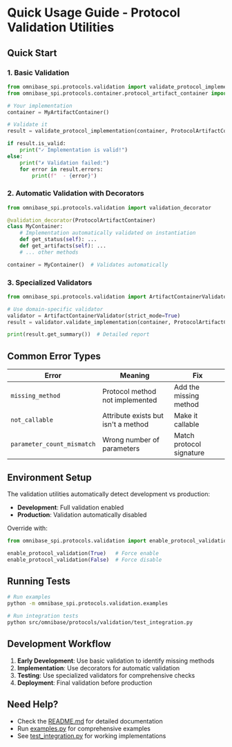 # Quick Usage Guide - Protocol Validation Utilities

## Quick Start

### 1. Basic Validation
```python
from omnibase_spi.protocols.validation import validate_protocol_implementation
from omnibase_spi.protocols.container.protocol_artifact_container import ProtocolArtifactContainer

# Your implementation
container = MyArtifactContainer()

# Validate it
result = validate_protocol_implementation(container, ProtocolArtifactContainer)

if result.is_valid:
    print("✓ Implementation is valid!")
else:
    print("✗ Validation failed:")
    for error in result.errors:
        print(f"  - {error}")
```

### 2. Automatic Validation with Decorators
```python
from omnibase_spi.protocols.validation import validation_decorator

@validation_decorator(ProtocolArtifactContainer)
class MyContainer:
    # Implementation automatically validated on instantiation
    def get_status(self): ...
    def get_artifacts(self): ...
    # ... other methods

container = MyContainer()  # Validates automatically
```

### 3. Specialized Validators
```python
from omnibase_spi.protocols.validation import ArtifactContainerValidator

# Use domain-specific validator
validator = ArtifactContainerValidator(strict_mode=True)
result = validator.validate_implementation(container, ProtocolArtifactContainer)

print(result.get_summary())  # Detailed report
```

## Common Error Types

| Error | Meaning | Fix |
|-------|---------|-----|
| `missing_method` | Protocol method not implemented | Add the missing method |
| `not_callable` | Attribute exists but isn't a method | Make it callable |
| `parameter_count_mismatch` | Wrong number of parameters | Match protocol signature |

## Environment Setup

The validation utilities automatically detect development vs production:

- **Development**: Full validation enabled
- **Production**: Validation automatically disabled

Override with:
```python
from omnibase_spi.protocols.validation import enable_protocol_validation

enable_protocol_validation(True)   # Force enable
enable_protocol_validation(False)  # Force disable
```

## Running Tests

```bash
# Run examples
python -m omnibase_spi.protocols.validation.examples

# Run integration tests  
python src/omnibase/protocols/validation/test_integration.py
```

## Development Workflow

1. **Early Development**: Use basic validation to identify missing methods
2. **Implementation**: Use decorators for automatic validation  
3. **Testing**: Use specialized validators for comprehensive checks
4. **Deployment**: Final validation before production

## Need Help?

- Check the [README.md](./README.md) for detailed documentation
- Run [examples.py](./examples.py) for comprehensive examples
- See [test_integration.py](./test_integration.py) for working implementations

